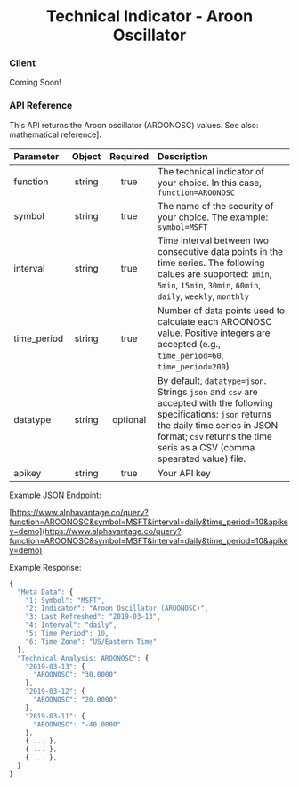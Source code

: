 <center>
  <h1>Technical Indicator - Aroon Oscillator</h1>
</center>

<!-- tabs:start -->

### **Client**

Coming Soon!

### **API Reference**

This API returns the Aroon oscillator (AROONOSC) values. See also: mathematical reference].

| Parameter       | Object  | Required  | Description |
| :---            | :---:   | :---:     | :---        |
| function        | string  | true      | The technical indicator of your choice. In this case, `function=AROONOSC` |
| symbol          | string  | true      | The name of the security of your choice. The example: `symbol=MSFT` |
| interval        | string  | true      | Time interval between two consecutive data points in the time series. The following calues are supported: `1min`, `5min`, `15min`, `30min`, `60min`, `daily`, `weekly`, `monthly` |
| time\_period    | string  | true      | Number of data points used to calculate each AROONOSC value. Positive integers are accepted (e.g., `time_period=60`, `time_period=200`) |
| datatype        | string  | optional  | By default, `datatype=json`. Strings `json` and `csv` are accepted with the following specifications: `json` returns the daily time series in JSON format; `csv` returns the time seris as a CSV (comma spearated value) file. |
| apikey          | string  | true      | Your API key | 

Example JSON Endpoint:  


[https://www.alphavantage.co/query?function=AROONOSC&symbol=MSFT&interval=daily&time_period=10&apikey=demo](https://www.alphavantage.co/query?function=AROONOSC&symbol=MSFT&interval=daily&time_period=10&apikey=demo)


Example Response:  

```javascript
{
  "Meta Data": {
    "1: Symbol": "MSFT",
    "2: Indicator": "Aroon Oscillator (AROONOSC)",
    "3: Last Refreshed": "2019-03-13",
    "4: Interval": "daily",
    "5: Time Period": 10,
    "6: Time Zone": "US/Eastern Time"
  },
  "Technical Analysis: AROONOSC": {
    "2019-03-13": {
      "AROONOSC": "30.0000"
    },
    "2019-03-12": {
      "AROONOSC": "20.0000"
    },
    "2019-03-11": {
      "AROONOSC": "-40.0000"
    },
    { ... },
    { ... },
    { ... },
  }
}
```

<!-- tabs:end -->
